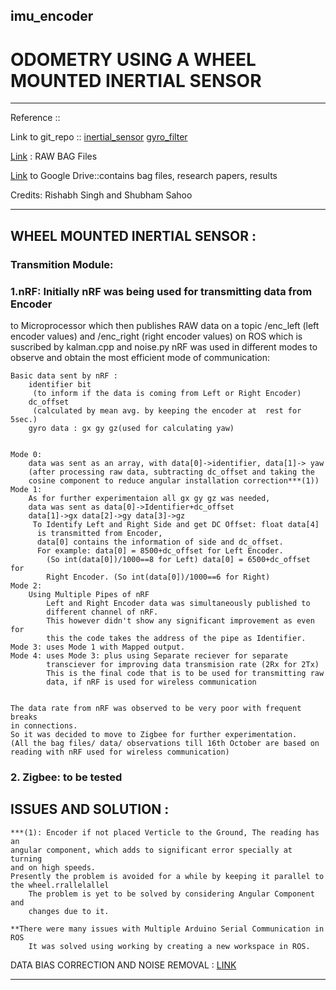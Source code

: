 ## imu_encoder
# ODOMETRY USING A WHEEL MOUNTED INERTIAL SENSOR 

_________________________________________________________________
Reference ::

Link to git_repo ::
 [inertial_sensor](https://github.com/reyanshsolis/imu_encoder.git)
 [gyro_filter](https://github.com/reyanshsolis/gyro_filter.git)

[Link](https://drive.google.com/drive/folders/1lIECSTog7db8Fpb0fIVhElLElcQSb51u) : RAW BAG Files 

[Link](https://drive.google.com/open?id=1SxP2YKimKd4hqK0ZQKdy-GLh4WCUiB7t) to Google Drive::contains bag files, research papers, results

Credits: Rishabh Singh and Shubham Sahoo
__________________________________________________________________


## WHEEL MOUNTED INERTIAL SENSOR :

### Transmition Module: 
   ### 1.nRF: Initially nRF was being used for transmitting data from Encoder 
   to Microprocessor which then publishes RAW data on a topic /enc_left (left 
   encoder values) and /enc_right (right encoder values) on ROS which is 
   suscribed by kalman.cpp and noise.py 
   nRF was used in different modes to observe and obtain the most efficient 
   mode of communication:
	
	Basic data sent by nRF : 
		identifier bit
		 (to inform if the data is coming from Left or Right Encoder)
		dc_offset
		 (calculated by mean avg. by keeping the encoder at  rest for 5sec.)
		gyro data : gx gy gz(used for calculating yaw)
 
	
	Mode 0: 
		data was sent as an array, with data[0]->identifier, data[1]-> yaw
		(after processing raw data, subtracting dc_offset and taking the 
		cosine component to reduce angular installation correction***(1))
	Mode 1:
		As for further experimentaion all gx gy gz was needed,
		data was sent as data[0]->Identifier+dc_offset
		data[1]->gx data[2]->gy data[3]->gz
		 To Identify Left and Right Side and get DC Offset: float data[4]
		  is transmitted from Encoder, 
		  data[0] contains the information of side and dc_offset.
		  For example: data[0] = 8500+dc_offset for Left Encoder. 
		 	(So int(data[0])/1000==8 for Left) data[0] = 6500+dc_offset for 
		 	Right Encoder. (So int(data[0])/1000==6 for Right)
	Mode 2:
		Using Multiple Pipes of nRF
			Left and Right Encoder data was simultaneously published to 
			different channel of nRF.
			This however didn't show any significant improvement as even for
			this the code takes the address of the pipe as Identifier.
	Mode 3: uses Mode 1 with Mapped output. 
	Mode 4: uses Mode 3: plus using Separate reciever for separate
			transciever for	improving data transmision rate (2Rx for 2Tx)
			This is the final code that is to be used for transmitting raw 
			data, if nRF is used for wireless communication


	The data rate from nRF was observed to be very poor with frequent breaks 
	in connections.
	So it was decided to move to Zigbee for further experimentation.
	(All the bag files/ data/ observations till 16th October are based on 
	reading with nRF used for wireless communication)	
	
   ### 2. Zigbee: to be tested

## ISSUES AND SOLUTION : 
	
	***(1): Encoder if not placed Verticle to the Ground, The reading has an 
	angular component, which adds to significant error specially at turning 
	and on high speeds.
	Presently the problem is avoided for a while by keeping it parallel to 
	the wheel.rrallelallel
		The problem is yet to be solved by considering Angular Component and 
		changes due to it.

	**There were many issues with Multiple Arduino Serial Communication in ROS
    	It was solved using working by creating a new workspace in ROS.


DATA BIAS CORRECTION AND NOISE REMOVAL : [LINK](https://github.com/reyanshsolis/gyro_filter.git)
_________________________________________________________________
